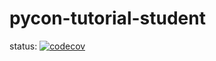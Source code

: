 # pycon-tutorial-student
status: [![codecov](https://codecov.io/gh/johnmulder/pycon-tutorial-student/branch/master/graph/badge.svg)](https://codecov.io/gh/johnmulder/pycon-tutorial-student)
